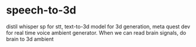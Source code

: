 # speech-to-3d
distil whisper sp for stt, text-to-3d model for 3d generation, meta quest dev for real time voice ambient generator. When we can read brain signals, do brain to 3d ambient
